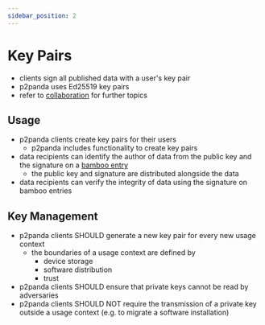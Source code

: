 ```yaml
---
sidebar_position: 2
---
```


# Key Pairs

- clients sign all published data with a user's key pair
- p2panda uses Ed25519 key pairs
- refer to [collaboration](/docs/collaboration/overview) for further topics

## Usage

- p2panda clients create key pairs for their users
  - p2panda includes functionality to create key pairs
- data recipients can identify the author of data from the public key and the signature on a [bamboo entry](/docs/writing-data/encoding#bamboo-)
  - the public key and signature are distributed alongside the data
- data recipients can verify the integrity of data using the signature on bamboo entries

## Key Management

- p2panda clients SHOULD generate a new key pair for every new usage context
  - the boundaries of a usage context are defined by
    - device storage
    - software distribution
    - trust
- p2panda clients SHOULD ensure that private keys cannot be read by adversaries
- p2panda clients SHOULD NOT require the transmission of a private key outside a usage context (e.g. to migrate a software installation)

